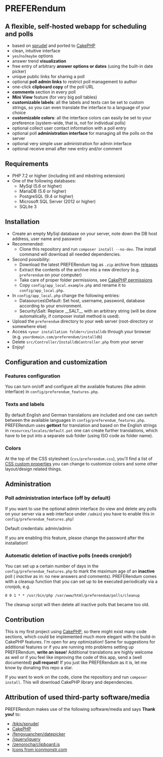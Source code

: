 # PREFERendum
## A flexible, self-hosted webapp for scheduling and polls

- based on [sprudel](https://github.com/bkis/sprudel) and ported to [CakePHP](https://github.com/cakephp/cakephp)
- clean, intuitive interface
- `yes`/`no`/`maybe` options
- answer trend **visualization**
- free entry of arbitrary **answer options or dates** (using the built-in date picker)
- unique public links for sharing a poll
- optional **poll admin links** to restrict poll management to author
- one-click **clipboard copy** of the poll URL
- **comments** section in every poll
- **Mini View** feature (for very big poll tables)
- **customizable labels**: all the labels and texts can be set to custom strings, so you can even translate the interface to a language of your choice
- **customizable colors**: all the interface colors can easily be set to your preference (system-wide, that is, not for individual polls)
- optional collect user contact information with a poll entry
- optional poll **administration interface** for managing all the polls on the server
- optional very simple user administration for admin interface
- optional receive email after new entry and/or comment

## Requirements
- PHP 7.2 or higher (including intl and mbstring extension)
- One of the following databases:
  - MySql (5.6 or higher)
  - MariaDB (5.6 or higher)
  - PostgreSQL (9.4 or higher)
  - Microsoft SQL Server (2012 or higher)
  - SQLite 3

## Installation
- Create an empty MySql database on your server, note down the DB host address, user name and password
- Recommended:
  - Clone this repository and run `composer install --no-dev`. The install command will download all needed dependencies.
- Second possibility:
  - Download the latest PREFERendum tag as `.zip` archive from [releases](https://github.com/ElTh0r0/preferendum/releases)
  - Extract the contents of the archive into a new directory (e.g. `preferendum` on your computer)
  - Take care of proper folder permissions, see [CakePHP permissions](https://book.cakephp.org/4/en/installation.html#permissions)
  - Copy `config/app_local.example.php` and rename it to `config/app_local.php`.
- In `config/app_local.php` change the following entries:
  - Datasources\Default: Set host, username, password, database according to your environment.
  - Security\Salt: Replace \_\_SALT\_\_ with an arbitrary string (will be done automatically, if composer install method is used).
- Upload the `preferendum` directory to your web server (root-directory or somewhere else)
- Access `<your installation folder>/installdb` through your browser (e.g. `yourdomain.com/preferendum/installdb`)
-  Delete `src/Controller/InstalldbController.php` from your server
-  Enjoy!

## Configuration and customization
### Features configuration
You can turn on/off and configure all the available features (like admin interface) in `config/preferendum_features.php`.
### Texts and labels
By default English and German translations are included and one can switch between the available languages in `config/preferendum_features.php`. PREFERendum uses **gettext** for translation and based on the English strings in `resources/locales/default.pot` one can create further translations, which have to be put into a separate sub folder (using ISO code as folder name).
### Colors
At the top of the CSS stylesheet (`css/preferendum.css`), you'll find a list of [CSS custom properties](https://developer.mozilla.org/en-US/docs/Web/CSS/--*) you can change to customize colors and some other layout/design related things.

## Administration
### Poll administration interface (off by default)
If you want to use the optional admin interface (to view and delete any polls on your server via a web interface under `/admin`) you have to enable this in `config/preferendum_features.php`!

Default credentials: admin/admin

If you are enabling this feature, please change the password after the installation!

### Automatic deletion of inactive polls (needs cronjob!)
You can set up a certain number of days in the `config/preferendum_features.php` to mark the maximum age of an **inactive** poll ( *inactive* as in: no new answers and comments). PREFERendum comes with a cleanup function that you can set up to be executed periodically via a cronjob, e.g.

`0 0 1 * * /usr/bin/php /var/www/html/preferendum/polls/cleanup`

The cleanup script will then delete all inactive polls that became too old.

## Contribution
This is my first project using [CakePHP](https://cakephp.org), so there might exist many code sections, which could be implemented much more elegant with the build-in CakePHP features. I'm open for any optimization! Same for suggestions for additional features or if you are running into problems setting up PREFERendum, **write an issue**! Additional translations are highly welcome as well or if you feel like improving the code of this app, send a (well documented) **pull request**! If you just like PREFERendum as it is, let me know by donating this repo a star.

If you want to work on the code, clone the repositiory and run `composer install`. This will download CakePHP library and dependencies.

## Attribution of used third-party software/media
PREFERendum makes use of the following software/media and says **Thank you!** to:

- [/bkis/sprudel](https://github.com/bkis/sprudel)
- [CakePHP](https://cakephp.org)
- [/fengyuanchen/datepicker](https://github.com/fengyuanchen/datepicker)
- [/jquery/jquery](https://github.com/jquery/jquery)
- [/zenorocha/clipboard.js](https://github.com/zenorocha/clipboard.js)
- [Icons from iconmonstr.com](http://www.iconmonstr.com)
